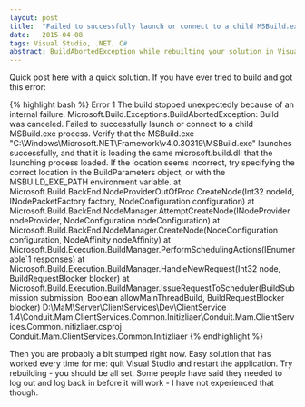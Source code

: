 ```yaml
---
layout: post
title:  "Failed to successfully launch or connect to a child MSBuild.exe process"
date:   2015-04-08
tags: Visual Studio, .NET, C#
abstract: BuildAbortedException while rebuilting your solution in Visual Studio.
---
```

Quick post here with a quick solution. If you have ever tried to build and got this error:

{% highlight bash %}
Error 1 The build stopped unexpectedly because of an internal failure. Microsoft.Build.Exceptions.BuildAbortedException: Build was canceled. Failed to successfully launch or connect to a child MSBuild.exe process. Verify that the MSBuild.exe "C:\Windows\Microsoft.NET\Framework\v4.0.30319\MSBuild.exe" launches successfully, and that it is loading the same microsoft.build.dll that the launching process loaded. If the location seems incorrect, try specifying the correct location in the BuildParameters object, or with the MSBUILD_EXE_PATH environment variable. at Microsoft.Build.BackEnd.NodeProviderOutOfProc.CreateNode(Int32 nodeId, INodePacketFactory factory, NodeConfiguration configuration) at Microsoft.Build.BackEnd.NodeManager.AttemptCreateNode(INodeProvider nodeProvider, NodeConfiguration nodeConfiguration) at Microsoft.Build.BackEnd.NodeManager.CreateNode(NodeConfiguration configuration, NodeAffinity nodeAffinity) at Microsoft.Build.Execution.BuildManager.PerformSchedulingActions(IEnumerable`1 responses) at Microsoft.Build.Execution.BuildManager.HandleNewRequest(Int32 node, BuildRequestBlocker blocker) at Microsoft.Build.Execution.BuildManager.IssueRequestToScheduler(BuildSubmission submission, Boolean allowMainThreadBuild, BuildRequestBlocker blocker) D:\MaM\Server\ClientServices\Dev\ClientService 1.4\Conduit.Mam.ClientServices.Common.Initizliaer\Conduit.Mam.ClientServices.Common.Initizliaer.csproj Conduit.Mam.ClientServices.Common.Initizliaer
{% endhighlight %}

Then you are probably a bit stumped right now. Easy solution that has worked every time for me: quit Visual Studio and restart the application. Try rebuilding - you should be all set. Some people have said they needed to log out and log back in before it will work - I have not experienced that though.